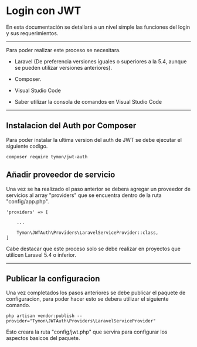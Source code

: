# Login con JWT

En esta documentación se detallará a un nivel simple las funciones del login y sus requerimientos.

---

Para poder realizar este proceso se necesitara.

* Laravel (De preferencia versiones iguales o superiores a la 5.4, aunque se pueden utilizar versiones anteriores).

* Composer.

* Visual Studio Code

* Saber utilizar la consola de comandos en Visual Studio Code

---

## Instalacion del Auth por Composer

Para poder instalar la ultima version del auth de JWT se debe ejecutar el siguiente codigo.

    composer require tymon/jwt-auth

## Añadir proveedor de servicio

Una vez se ha realizado el paso anterior se debera agregar un proveedor de servicios al array "providers" que se encuentra dentro de la ruta "config/app.php".

    'providers' => [

        ...

        Tymon\JWTAuth\Providers\LaravelServiceProvider::class,
    ]

Cabe destacar que este proceso solo se debe realizar en proyectos que utilicen Laravel 5.4 o inferior.

---

## Publicar la configuracion

Una vez completados los pasos anteriores se debe publicar el paquete de configuracion, para poder hacer esto se debera utilizar el siguiente comando.

    php artisan vendor:publish --provider="Tymon\JWTAuth\Providers\LaravelServiceProvider"

Esto creara la ruta "config/jwt.php" que servira para configurar los aspectos basicos del paquete.